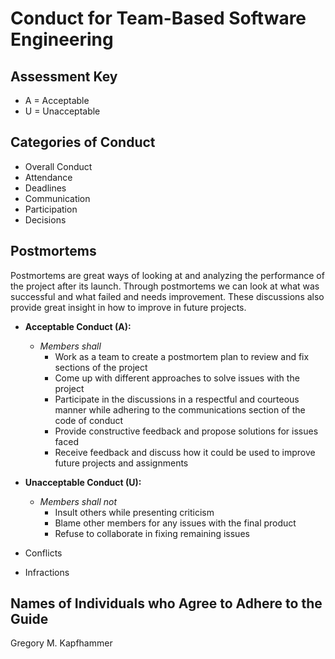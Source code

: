 # Conduct for Team-Based Software Engineering

## Assessment Key

* A = Acceptable
* U = Unacceptable

## Categories of Conduct

* Overall Conduct
* Attendance
* Deadlines
* Communication
* Participation
* Decisions

## Postmortems

Postmortems are great ways of looking at and analyzing the performance of the
project after its launch. Through postmortems we can look at what was successful
and what failed and needs improvement. These discussions also provide great
insight in how to improve in future projects.

* **Acceptable Conduct (A):**
  * *Members shall*
    * Work as a team to create a postmortem plan to review and fix sections of
    the project
    * Come up with different approaches to solve issues with the project
    * Participate in the discussions in a respectful and courteous manner
    while adhering to the communications section of the code of conduct
    * Provide constructive feedback and propose solutions for issues faced
    * Receive feedback and discuss how it could be used to improve
    future projects and assignments

* **Unacceptable Conduct (U):**
  * *Members shall not*
    * Insult others while presenting criticism
    * Blame other members for any issues with the final product
    * Refuse to collaborate in fixing remaining issues

* Conflicts
* Infractions

## Names of Individuals who Agree to Adhere to the Guide

Gregory M. Kapfhammer

